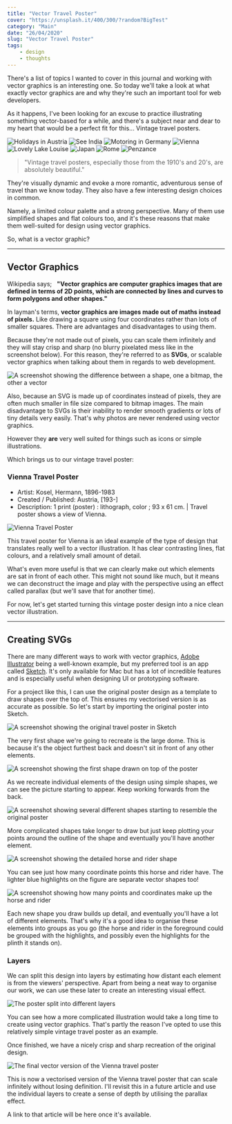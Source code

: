 ```yaml
---
title: "Vector Travel Poster"
cover: "https://unsplash.it/400/300/?random?BigTest"
category: "Main"
date: "26/04/2020"
slug: "Vector Travel Poster"
tags:
    - design
    - thoughts
---
```


<!--- NOTE: Still in quarantine due to COVID-19. I've been wanting to write this post for years. --->

There's a list of topics I wanted to cover in this journal and working with vector graphics is an interesting one. So today we'll take a look at what exactly vector graphics are and why they're such an important tool for web developers.

As it happens, I've been looking for an excuse to practice illustrating something vector-based for a while, and there's a subject near and dear to my heart that would be a perfect fit for this... Vintage travel posters.

<div class="note posters">
    <img class="poster" src="/Austria.jpg" alt="Holidays in Austria" />
    <img class="poster" src="/India.jpg" alt="See India" />
    <img class="poster" src="/Germany.jpg" alt="Motoring in Germany" />
    <img class="poster" src="/Vienna.jpg" alt="Vienna" />
    <img class="poster" src="/Canada.jpg" alt="Lovely Lake Louise" />
    <img class="poster" src="/Japan.jpg" alt="Japan" />
    <img class="poster" src="/Rome.jpg" alt="Rome" />
    <img class="poster" src="/Penzance.jpg" alt="Penzance" />
</div>

> "Vintage travel posters, especially those from the 1910's and 20's, are absolutely beautiful."

They're visually dynamic and evoke a more romantic, adventurous sense of travel than we know today. They also have a few interesting design choices in common.

Namely, a limited colour palette and a strong perspective. Many of them use simplified shapes and flat colours too, and it's these reasons that make them well-suited for design using vector graphics.

So, what is a vector graphic?

---

## Vector Graphics

Wikipedia says;&nbsp;&nbsp; 
**"Vector graphics are computer graphics images that are defined in terms of 2D points, which are connected by lines and curves to form polygons and other shapes."**

In layman's terms, **vector graphics are images made out of maths instead of pixels.** Like drawing a square using four coordinates rather than lots of smaller squares. There are advantages and disadvantages to using them.

Because they're not made out of pixels, you can scale them infinitely and they will stay crisp and sharp (no blurry pixelated mess like in the screenshot below). For this reason, they're referred to as **SVGs**, or scalable vector graphics when talking about them in regards to web development.

<div class="screenshot">
    <img src="/pixelated.png" alt="A screenshot showing the difference between a shape, one a bitmap, the other a vector" />
</div>

Also, because an SVG is made up of coordinates instead of pixels, they are often much smaller in file size compared to bitmap images. The main disadvantage to SVGs is their inability to render smooth gradients or lots of tiny details very easily. That's why photos are never rendered using vector graphics.

However they **are** very well suited for things such as icons or simple illustrations.

Which brings us to our vintage travel poster:

<div class="book-info">
    <div class="left">
        <h3>Vienna Travel Poster</h3>
        <ul>
            <li>Artist: Kosel, Hermann, 1896-1983</li>
            <li>Created / Published: Austria, [193-]</li>
            <li>Description: 1 print (poster) : lithograph, color ; 93 x 61 cm. | Travel poster shows a view of Vienna.</li>
        </ul>
    </div>
    <img class="cover" src="/Vienna.jpg" alt="Vienna Travel Poster" />
</div>

This travel poster for Vienna is an ideal example of the type of design that translates really well to a vector illustration. It has clear contrasting lines, flat colours, and a relatively small amount of detail.

What's even more useful is that we can clearly make out which elements are sat in front of each other. This might not sound like much, but it means we can deconstruct the image and play with the perspective using an effect called parallax (but we'll save that for another time).

For now, let's get started turning this vintage poster design into a nice clean vector illustration.

---

## Creating SVGs

There are many different ways to work with vector graphics, [Adobe Illustrator](https://www.adobe.com/products/illustrator.html) being a well-known example, but my preferred tool is an app called [Sketch](https://www.sketch.com/). It's only available for Mac but has a lot of incredible features and is especially useful when designing UI or prototyping software.

For a project like this, I can use the original poster design as a template to draw shapes over the top of. This ensures my vectorised version is as accurate as possible. So let's start by importing the original poster into Sketch.

<div class="screenshot">
    <img src="/beginning.png" alt="A screenshot showing the original travel poster in Sketch" />
</div>

The very first shape we're going to recreate is the large dome. This is because it's the object furthest back and doesn't sit in front of any other elements.

<div class="screenshot">
    <img src="/first-shape.png" alt="A screenshot showing the first shape drawn on top of the poster" />
</div>

As we recreate individual elements of the design using simple shapes, we can see the picture starting to appear. Keep working forwards from the back.

<div class="screenshot">
    <img src="/simple-shapes.png" alt="A screenshot showing several different shapes starting to resemble the original poster" />
</div>

More complicated shapes take longer to draw but just keep plotting your points around the outline of the shape and eventually you'll have another element.

<div class="screenshot">
    <img src="/horse.png" alt="A screenshot showing the detailed horse and rider shape" />
</div>

You can see just how many coordinate points this horse and rider have. The lighter blue highlights on the figure are separate vector shapes too!

<div class="screenshot">
    <img src="/horse-outline.png" alt="A screenshot showing how many points and coordinates make up the horse and rider" />
</div>

Each new shape you draw builds up detail, and eventually you'll have a lot of different elements. That's why it's a good idea to organise these elements into groups as you go (the horse and rider in the foreground could be grouped with the highlights, and possibly even the highlights for the plinth it stands on).

<div class="note diagram">
    <h3>Layers</h3>
    <p>
        We can split this design into layers by estimating how distant each element is from the viewers' perspective. Apart from being a neat way to organise our work, we can use these later to create an interesting visual effect.
    </p>
    <img class="diagram" src="/layer-perspective.png" alt="The poster split into different layers" />
</div>

You can see how a more complicated illustration would take a long time to create using vector graphics. That's partly the reason I've opted to use this relatively simple vintage travel poster as an example.

Once finished, we have a nicely crisp and sharp recreation of the original design.

<div class="screenshot">
    <img src="/vienna-vector.png" alt="The final vector version of the Vienna travel poster" />
</div>

This is now a vectorised version of the Vienna travel poster that can scale infinitely without losing definition. I'll revisit this in a future article and use the individual layers to create a sense of depth by utilising the parallax effect.

A link to that article will be here once it's available.